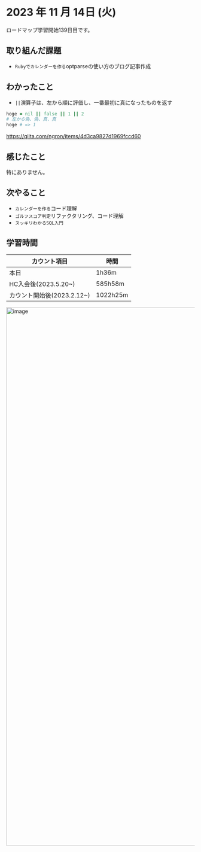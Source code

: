 # 2023 年 11 月 14日 (火)
ロードマップ学習開始139日目です。

## 取り組んだ課題
- `Rubyでカレンダーを作る`optparseの使い方のブログ記事作成


## わかったこと
- `||`演算子は、左から順に評価し、一番最初に真になったものを返す

```ruby
hoge = nil || false || 1 || 2
# 左から偽、偽、真、真
hoge # => 1
```

https://qiita.com/ngron/items/4d3ca9827d1969fccd60

## 感じたこと
特にありません。


## 次やること
- `カレンダーを作る`コード理解
- `ゴルフスコア判定`リファクタリング、コード理解
- `スッキリわかるSQL入門`


## 学習時間
|カウント項目|時間|
|----|----|
|本日|1h36m|
|HC入会後(2023.5.20~)|585h58m|
|カウント開始後(2023.2.12~)|1022h25m|


<img width="1440" alt="image" src="https://github.com/yokoyamamn/daily_report/assets/94735931/c46e418b-741e-4bf6-ad06-36f14c1c89e1">
